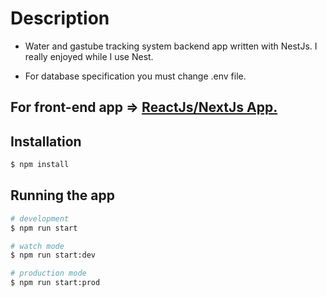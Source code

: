 # Description

- Water and gastube tracking system backend app written with NestJs. I really enjoyed while I use Nest.

- For database specification you must change .env file.

## For front-end app => [ReactJs/NextJs App.](https://github.com/ofsonmez/NextJs-Water-and-Gastube-Tracking-App)

## Installation

```bash
$ npm install
```

## Running the app

```bash
# development
$ npm run start

# watch mode
$ npm run start:dev

# production mode
$ npm run start:prod
```
